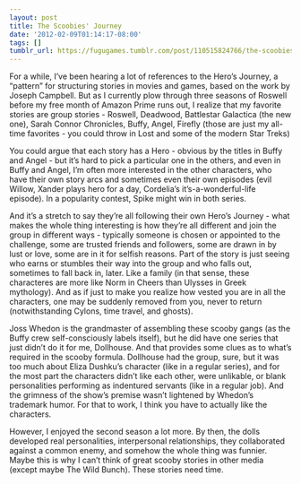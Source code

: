 ```yaml
---
layout: post
title: The Scoobies' Journey
date: '2012-02-09T01:14:17-08:00'
tags: []
tumblr_url: https://fugugames.tumblr.com/post/110515824766/the-scoobies-journey
---
```

For a while, I’ve been hearing a lot of references to the Hero’s Journey, a “pattern” for structuring stories in movies and games, based on the work by Joseph Campbell. But as I currently plow through three seasons of Roswell before my free month of Amazon Prime runs out, I realize that my favorite stories are group stories - Roswell, Deadwood, Battlestar Galactica (the new one), Sarah Connor Chronicles, Buffy, Angel, Firefly (those are just my all-time favorites - you could throw in Lost and some of the modern Star Treks)

You could argue that each story has a Hero - obvious by the titles in Buffy and Angel - but it’s hard to pick a particular one in the others, and even in Buffy and Angel, I’m often more interested in the other characters, who have their own story arcs and sometimes even their own episodes (evil Willow, Xander plays hero for a day, Cordelia’s it’s-a-wonderful-life episode). In a popularity contest, Spike might win in both series.

And it’s a stretch to say they’re all following their own Hero’s Journey - what makes the whole thing interesting is how they’re all different and join the group in different ways - typically someone is chosen or appointed to the challenge, some are trusted friends and followers, some are drawn in by lust or love, some are in it for selfish reasons. Part of the story is just seeing who earns or stumbles their way into the group and who falls out, sometimes to fall back in, later. Like a family (in that sense, these characteres are more like Norm in Cheers than Ulysses in Greek mythology). And as if just to make you realize how vested you are in all the characters, one may be suddenly removed from you, never to return (notwithstanding Cylons, time travel, and ghosts).

Joss Whedon is the grandmaster of assembling these scooby gangs (as the Buffy crew self-consciously labels itself), but he did have one series that just didn’t do it for me, Dollhouse. And that provides some clues as to what’s required in the scooby formula. Dollhouse had the group, sure, but it was too much about Eliza Dushku’s character (like in a regular series), and for the most part the characters didn’t like each other, were unlikable, or blank personalities performing as indentured servants (like in a regular job). And the grimness of the show’s premise wasn’t lightened by Whedon’s trademark humor. For that to work, I think you have to actually like the characters.

However, I enjoyed the second season a lot more. By then, the dolls developed real personalities, interpersonal relationships, they collaborated against a common enemy, and somehow the whole thing was funnier. Maybe this is why I can’t think of great scooby stories in other media (except maybe The Wild Bunch). These stories need time.


